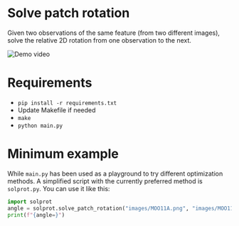 # Solve patch rotation

Given two observations of the same feature (from two different images), solve
the relative 2D rotation from one observation to the next.

![Demo video](docs/demo.gif)

# Requirements

- `pip install -r requirements.txt`
- Update Makefile if needed
- `make`
- `python main.py`

# Minimum example

While `main.py` has been used as a playground to try different optimization
methods. A simplified script with the currently preferred method is
`solprot.py`. You can use it like this:

```py
import solprot
angle = solprot.solve_patch_rotation("images/MOO11A.png", "images/MOO11B.png", [106.243, 331.75], [599.882, 313.076])
print(f"{angle=}")
```
